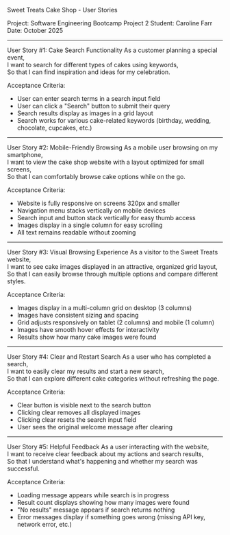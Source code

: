 Sweet Treats Cake Shop - User Stories

Project: Software Engineering Bootcamp Project 2
Student: Caroline Farr 
Date: October 2025

---

User Story #1: Cake Search Functionality
As a customer planning a special event,  
I want to search for different types of cakes using keywords,  
So that I can find inspiration and ideas for my celebration.

Acceptance Criteria:
- User can enter search terms in a search input field
- User can click a "Search" button to submit their query
- Search results display as images in a grid layout
- Search works for various cake-related keywords (birthday, wedding, chocolate, cupcakes, etc.)

---

User Story #2: Mobile-Friendly Browsing
As a mobile user browsing on my smartphone,  
I want to view the cake shop website with a layout optimized for small screens,  
So that I can comfortably browse cake options while on the go.

Acceptance Criteria:
- Website is fully responsive on screens 320px and smaller
- Navigation menu stacks vertically on mobile devices
- Search input and button stack vertically for easy thumb access
- Images display in a single column for easy scrolling
- All text remains readable without zooming

---

User Story #3: Visual Browsing Experience
As a visitor to the Sweet Treats website,  
I want to see cake images displayed in an attractive, organized grid layout,  
So that I can easily browse through multiple options and compare different styles.

Acceptance Criteria:
- Images display in a multi-column grid on desktop (3 columns)
- Images have consistent sizing and spacing
- Grid adjusts responsively on tablet (2 columns) and mobile (1 column)
- Images have smooth hover effects for interactivity
- Results show how many cake images were found

---

User Story #4: Clear and Restart Search
As a user who has completed a search,  
I want to easily clear my results and start a new search,  
So that I can explore different cake categories without refreshing the page.

Acceptance Criteria:
- Clear button is visible next to the search button
- Clicking clear removes all displayed images
- Clicking clear resets the search input field
- User sees the original welcome message after clearing

---

User Story #5: Helpful Feedback
As a user interacting with the website,  
I want to receive clear feedback about my actions and search results,  
So that I understand what's happening and whether my search was successful.

Acceptance Criteria:
- Loading message appears while search is in progress
- Result count displays showing how many images were found
- "No results" message appears if search returns nothing
- Error messages display if something goes wrong (missing API key, network error, etc.)